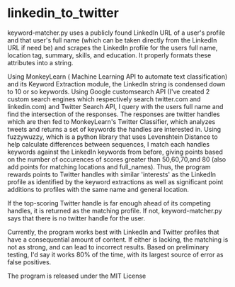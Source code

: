 # linkedin_to_twitter
keyword-matcher.py uses a publicly found LinkedIn URL of a user's profile and that user's full name (which can be taken directly from the LinkedIn URL if need be) and scrapes the LinkedIn profile for the users full name, location tag, summary, skills, and education. It properly formats these attributes into a string. 

Using MonkeyLearn ( Machine Learning API to automate text classification) and its Keyword Extraction module, the LinkedIn string is condensed down to 10 or so keywords. Using Google customsearch API (I've created 2 custom search engines which respectively search twitter.com and linkedin.com) and Twitter Search API, I query with the users full name and find the intersection of the responses. The responses are twitter handles which are then fed to MonkeyLearn's Twitter Classifier, which analyzes tweets and returns a set of keywords the handles are interested in. Using fuzzywuzzy, which is a python library that uses Levenshtein Distance to help calculate differences between sequences, I match each handles keywords against the LinkedIn keywords from before, giving points based on the number of occurences of scores greater than 50,60,70,and 80 (also add points for matching locations and full_names). Thus, the program rewards points to Twitter handles with similar 'interests' as the LinkedIn profile as identified by the keyword extractions as well as significant point additions to profiles with the same name and general location. 

If the top-scoring Twitter handle is far enough ahead of its competing handles, it is returned as the matching profile. If not, keyword-matcher.py says that there is no twitter handle for the user. 

Currently, the program works best with LinkedIn and Twitter profiles that have a consequential amount of content. If either is lacking, the matching is not as strong, and can lead to incorrect results. Based on preliminary testing, I'd say it works 80% of the time, with its largest source of error as false positives.

The program is released under the MIT License
